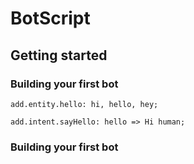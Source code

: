 # BotScript
## Getting started
### Building your first bot

```
add.entity.hello: hi, hello, hey;
```
```
add.intent.sayHello: hello => Hi human;
```
### Building your first bot
